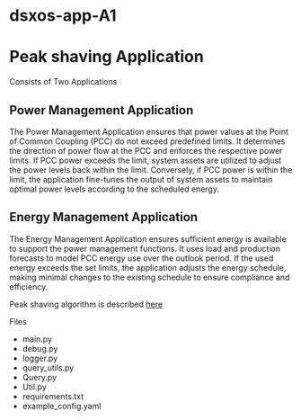 # dsxos-app-A1

# Peak shaving Application

Consists of Two Applications

## Power Management Application

The Power Management Application ensures that power values at the Point of Common Coupling (PCC) do not exceed predefined limits. It determines the direction of power flow at the PCC and enforces the respective power limits. If PCC power exceeds the limit, system assets are utilized to adjust the power levels back within the limit. Conversely, if PCC power is within the limit, the application fine-tunes the output of system assets to maintain optimal power levels according to the scheduled energy.

## Energy Management Application

The Energy Management Application ensures sufficient energy is available to support the power management functions. It uses load and production forecasts to model PCC energy use over the outlook period. If the used energy exceeds the set limits, the application adjusts the energy schedule, making minimal changes to the existing schedule to ensure compliance and efficiency.

Peak shaving algorithm is described [here](https://github.com/DSxOS/platform/blob/main/docs/workermodules/Peak_Shaving_Description.pdf)

Files
- main.py
- debug.py
- logger.py
- query_utils.py
- Query.py
- Util.py
- requirements.txt
- example_config.yaml